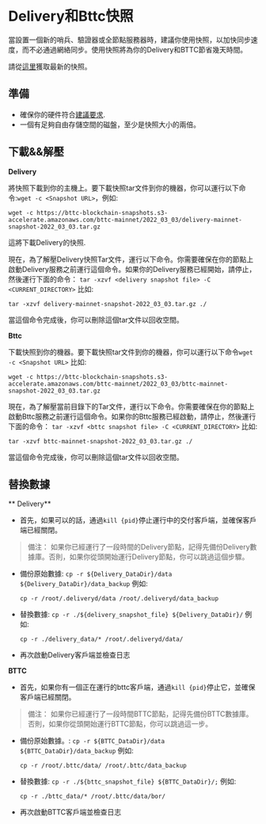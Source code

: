 # Delivery和Bttc快照

當設置一個新的哨兵、驗證器或全節點服務器時，建議你使用快照，以加快同步速度，而不必通過網絡同步。使用快照將為你的Delivery和BTTC節省幾天時間。

請從[這里](https://snapshots.bt.io)獲取最新的快照。


## 準備

* 確保你的硬件符合[建議要求](https://doc.bt.io/v1/doc/simplified/validator-node-system-requirements.html).
* 一個有足夠自由存儲空間的磁盤，至少是快照大小的兩倍。

## 下載&&解壓

**Delivery**

將快照下載到你的主機上。要下載快照tar文件到你的機器，你可以運行以下命令:`wget -c <Snapshot URL>`，例如:

```
wget -c https://bttc-blockchain-snapshots.s3-accelerate.amazonaws.com/bttc-mainnet/2022_03_03/delivery-mainnet-snapshot-2022_03_03.tar.gz
```

這將下載Delivery的快照.

現在，為了解壓Delivery快照Tar文件，運行以下命令。你需要確保在你的節點上啟動Delivery服務之前運行這個命令。如果你的Delivery服務已經開始，請停止，然後運行下面的命令： `tar -xzvf <delivery snapshot file> -C <CURRENT_DIRECTORY>` 比如:

```
tar -xzvf delivery-mainnet-snapshot-2022_03_03.tar.gz ./
```

當這個命令完成後，你可以刪除這個tar文件以回收空間。

**Bttc**

下載快照到你的機器。要下載快照tar文件到你的機器，你可以運行以下命令`wget -c <Snapshot URL>` 比如:

```
wget -c https://bttc-blockchain-snapshots.s3-accelerate.amazonaws.com/bttc-mainnet/2022_03_03/bttc-mainnet-snapshot-2022_03_03.tar.gz
```

現在，為了解壓當前目錄下的Tar文件，運行以下命令。你需要確保在你的節點上啟動Bttc服務之前運行這個命令。如果你的Bttc服務已經啟動，請停止，然後運行下面的命令： `tar -xzvf <bttc snapshot file> -C <CURRENT_DIRECTORY>` 比如:

```
tar -xzvf bttc-mainnet-snapshot-2022_03_03.tar.gz ./
```

當這個命令完成後，你可以刪除這個tar文件以回收空間。

## 替換數據

** Delivery**

* 首先，如果可以的話，通過`kill {pid}`停止運行中的交付客戶端，並確保客戶端已經關閉。

> 備注： 如果你已經運行了一段時間的Delivery節點，記得先備份Delivery數據庫。否則，如果你從頭開始運行Delivery節點，你可以跳過這個步驟。

*   備份原始數據: `cp -r ${Delivery_DataDir}/data ${Delivery_DataDir}/data_backup` 例如:

    ```
    cp -r /root/.deliveryd/data /root/.deliveryd/data_backup
    ```
*   替換數據: `cp -r ./${delivery_snapshot_file} ${Delivery_DataDir}/` 例如:

    ```
    cp -r ./delivery_data/* /root/.deliveryd/data/
    ```
* 再次啟動Delivery客戶端並檢查日志

**BTTC**

* 首先，如果你有一個正在運行的bttc客戶端，通過`kill {pid}`停止它，並確保客戶端已經關閉。

> 備注： 如果你已經運行了一段時間BTTC節點，記得先備份BTTC數據庫。否則，如果你從頭開始運行BTTC節點，你可以跳過這一步。

*   備份原始數據。: `cp -r ${BTTC_DataDir}/data ${BTTC_DataDir}/data_backup` 例如:

    ```
    cp -r /root/.bttc/data/ /root/.bttc/data_backup
    ```
*   替換數據: `cp -r ./${bttc_snapshot_file} ${BTTC_DataDir}/;` 例如:

    ```
    cp -r ./bttc_data/* /root/.bttc/data/bor/
    ```
* 再次啟動BTTC客戶端並檢查日志
